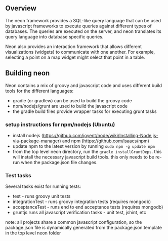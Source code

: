 ## Overview
The neon framework provides a SQL-like query language that can be used by javascript frameworks to execute queries
  against different types of databases. The queries are executed on the server, and neon translates its query language
  into database specific queries.

Neon also provides an interaction framework that allows different visualizations (widgets) to communicate with one
   another. For example, selecting a point on a map widget might select that point in a table.


## Building neon

Neon contains a mix of groovy and javascript code and uses different build tools for the different languages:

* gradle (or gradlew) can be used to build the groovy code
* npm/nodejs/grunt are used to build the javascript code
* the gradle build files provide wrapper tasks for executing grunt tasks

### setup instructions for npm/nodejs (Ubuntu)

* install nodejs (https://github.com/joyent/node/wiki/Installing-Node.js-via-package-manager) and npm (https://github.com/isaacs/npm)
* update npm to the latest version by running `sudo npm -g update npm`
* from the top level neon directory, run the `gradle installGruntDeps`. this will install the necessary javascript
build tools. this only needs to be re-run when the package.json file changes.

### Test tasks

Several tasks exist for running tests:

* test - runs groovy unit tests
* integrationTest - runs groovy integration tests (requires mongodb)
* acceptanceTest - runs end to end acceptance tests (requires mongodb)
* gruntjs runs all javascript verification tasks - unit test, jshint, etc


note: all projects share a common javascript configuration, so the package.json file is dynamically generated from the package.json.template in the top level neon folder